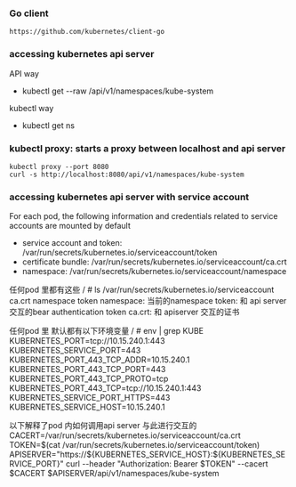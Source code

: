 ### Go client
```
https://github.com/kubernetes/client-go
```

### accessing kubernetes api server
API way
* kubectl get --raw /api/v1/namespaces/kube-system

kubectl way
* kubectl get ns


### kubectl proxy: starts a proxy between localhost and api server
```
kubectl proxy --port 8080
curl -s http://localhost:8080/api/v1/namespaces/kube-system
```

### accessing kubernetes api server with service account
For each pod, the following information and credentials related to service accounts are mounted by default
* service account and token: /var/run/secrets/kubernetes.io/serviceaccount/token
* certificate bundle: /var/run/secrets/kubernetes.io/serviceaccount/ca.crt
* namespace: /var/run/secrets/kubernetes.io/serviceaccount/namespace

任何pod 里都有这些
/ # ls /var/run/secrets/kubernetes.io/serviceaccount
ca.crt     namespace  token
namespace: 当前的namespace
token: 和 api server 交互的bear authentication token
ca.crt:  和 apiserver 交互的证书

任何pod 里 默认都有以下环境变量
/ # env | grep KUBE
KUBERNETES_PORT=tcp://10.15.240.1:443
KUBERNETES_SERVICE_PORT=443
KUBERNETES_PORT_443_TCP_ADDR=10.15.240.1
KUBERNETES_PORT_443_TCP_PORT=443
KUBERNETES_PORT_443_TCP_PROTO=tcp
KUBERNETES_PORT_443_TCP=tcp://10.15.240.1:443
KUBERNETES_SERVICE_PORT_HTTPS=443
KUBERNETES_SERVICE_HOST=10.15.240.1

以下解释了pod 内如何调用api server 与此进行交互的
CACERT=/var/run/secrets/kubernetes.io/serviceaccount/ca.crt
TOKEN=$(cat /var/run/secrets/kubernetes.io/serviceaccount/token)
APISERVER="https://${KUBERNETES_SERVICE_HOST}:${KUBERNETES_SERVICE_PORT}"
curl --header "Authorization: Bearer $TOKEN" --cacert $CACERT $APISERVER/api/v1/namespaces/kube-system
